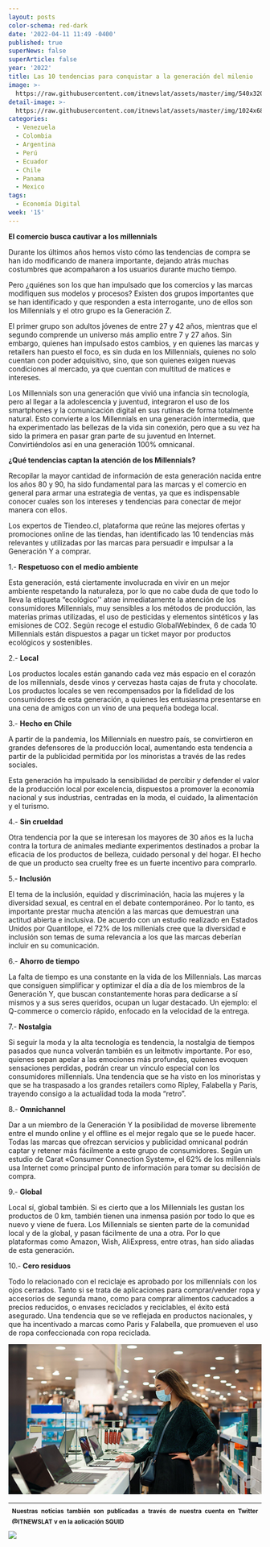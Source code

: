 ```yaml
---
layout: posts
color-schema: red-dark
date: '2022-04-11 11:49 -0400'
published: true
superNews: false
superArticle: false
year: '2022'
title: Las 10 tendencias para conquistar a la generación del milenio
image: >-
  https://raw.githubusercontent.com/itnewslat/assets/master/img/540x320/Millenias-Compras-p.jpg
detail-image: >-
  https://raw.githubusercontent.com/itnewslat/assets/master/img/1024x680/Millenias-Compras-g.jpg
categories:
  - Venezuela
  - Colombia
  - Argentina
  - Perú
  - Ecuador
  - Chile
  - Panama
  - Mexico
tags:
  - Economía Digital
week: '15'
---
```

**El comercio busca cautivar a los millennials**

Durante los últimos años hemos visto cómo las tendencias de compra se han ido modificando de manera importante, dejando atrás muchas costumbres que acompañaron a los usuarios durante mucho tiempo.

Pero ¿quiénes son los que han impulsado que los comercios y las marcas modifiquen sus modelos y procesos? Existen dos grupos importantes que se han identificado y que responden a esta interrogante, uno de ellos son los Millennials y el otro grupo es la Generación Z.

El primer grupo son adultos jóvenes de entre 27 y 42 años, mientras que el segundo comprende un universo más amplio entre 7 y 27 años. Sin embargo, quienes han impulsado estos cambios, y en quienes las marcas y retailers han puesto el foco, es sin duda en los Millennials, quienes no solo cuentan con poder adquisitivo, sino, que son quienes exigen nuevas condiciones al mercado, ya que cuentan con multitud de matices e intereses.

Los Millennials son una generación que vivió una infancia sin tecnología, pero al llegar a la adolescencia y juventud, integraron el uso de los smartphones y la comunicación digital en sus rutinas de forma totalmente natural. Esto convierte a los Millennials en una generación intermedia, que ha experimentado las bellezas de la vida sin conexión, pero que a su vez ha sido la primera en pasar gran parte de su juventud en Internet. Convirtiéndolos así en una generación 100% omnicanal. 

**¿Qué tendencias captan la atención de los Millennials?**

Recopilar la mayor cantidad de información de esta generación nacida entre los años 80 y 90, ha sido fundamental para las marcas y el comercio en general para armar una estrategia de ventas, ya que es indispensable conocer cuales son los intereses y tendencias para conectar de mejor manera con ellos.

Los expertos de Tiendeo.cl, plataforma que reúne las mejores ofertas y promociones online de las tiendas, han identificado las 10 tendencias más relevantes y utilizadas por las marcas para persuadir e impulsar a la Generación Y a comprar.

1.- **Respetuoso con el medio ambiente**

Esta generación, está ciertamente involucrada en vivir en un mejor ambiente respetando la naturaleza, por lo que no cabe duda de que todo lo lleva la etiqueta “ecológico'' atrae inmediatamente la atención de los consumidores Millennials, muy sensibles a los métodos de producción, las materias primas utilizadas, el uso de pesticidas y elementos sintéticos y las emisiones de CO2. Según recoge el estudio GlobalWebindex, 6 de cada 10 Millennials están dispuestos a pagar un ticket mayor por productos ecológicos y sostenibles. 

2.- **Local**

Los productos locales están ganando cada vez más espacio en el corazón de los millennials, desde vinos y cervezas hasta cajas de fruta y chocolate. Los productos locales se ven recompensados por la fidelidad de los consumidores de esta generación, a quienes les entusiasma presentarse en una cena de amigos con un vino de una pequeña bodega local. 

3.- **Hecho en Chile**

A partir de la pandemia, los Millennials en nuestro país, se convirtieron en grandes defensores de la producción local, aumentando esta tendencia a partir de la publicidad permitida por los minoristas a través de las redes sociales.

Esta generación ha impulsado la sensibilidad de percibir y defender el valor de la producción local por excelencia, dispuestos a promover la economía nacional y sus industrias, centradas en la moda, el cuidado, la alimentación y el turismo.

4.- **Sin crueldad**

Otra tendencia por la que se interesan los mayores de 30 años es la lucha contra la tortura de animales mediante experimentos destinados a probar la eficacia de los productos de belleza, cuidado personal y del hogar. El hecho de que un producto sea cruelty free es un fuerte incentivo para comprarlo.  

5.- **Inclusión**

El tema de la inclusión, equidad y discriminación, hacia las mujeres y la diversidad sexual, es central en el debate contemporáneo. Por lo tanto, es importante prestar mucha atención a las marcas que demuestran una actitud abierta e inclusiva. De acuerdo con un estudio realizado en Estados Unidos por Quantilope, el 72% de los millenials cree que la diversidad e inclusión son temas de suma relevancia a los que las marcas deberían incluir en su comunicación.

6.- **Ahorro de tiempo**

La falta de tiempo es una constante en la vida de los Millennials. Las marcas que consiguen simplificar y optimizar el día a día de los miembros de la Generación Y, que buscan constantemente horas para dedicarse a sí mismos y a sus seres queridos, ocupan un lugar destacado. Un ejemplo: el Q-commerce o comercio rápido, enfocado en la velocidad de la entrega.

7.- **Nostalgia**

Si seguir la moda y la alta tecnología es tendencia, la nostalgia de tiempos pasados que nunca volverán también es un leitmotiv importante. Por eso, quienes sepan apelar a las emociones más profundas, quienes evoquen sensaciones perdidas, podrán crear un vínculo especial con los consumidores millennials. Una tendencia que se ha visto en los minoristas y que se ha traspasado a los grandes retailers como Ripley, Falabella y Paris, trayendo consigo a la actualidad toda la moda “retro”.

8.- **Omnichannel**

Dar a un miembro de la Generación Y la posibilidad de moverse libremente entre el mundo online y el offline es el mejor regalo que se le puede hacer. Todas las marcas que ofrezcan servicios y publicidad omnicanal podrán captar y retener más fácilmente a este grupo de consumidores. Según un estudio de Carat «Consumer Connection System», el 62% de los millennials usa Internet como principal punto de información para tomar su decisión de compra.

9.- **Global**

Local sí, global también. Si es cierto que a los Millennials les gustan los productos de 0 km, también tienen una inmensa pasión por todo lo que es nuevo y viene de fuera. Los Millennials se sienten parte de la comunidad local y de la global, y pasan fácilmente de una a otra. Por lo que plataformas como Amazon, Wish, AliExpress, entre otras, han sido aliadas de esta generación.

10.- **Cero residuos**

Todo lo relacionado con el reciclaje es aprobado por los millennials con los ojos cerrados. Tanto si se trata de aplicaciones para comprar/vender ropa y accesorios de segunda mano, como para comprar alimentos caducados a precios reducidos, o envases reciclados y reciclables, el éxito está asegurado. Una tendencia que se ve reflejada en productos nacionales, y que ha incentivado a marcas como Paris y Falabella, que promueven el uso de ropa confeccionada con ropa reciclada.

![](https://raw.githubusercontent.com/itnewslat/assets/master/img/540x320/Millenias-Compras-p.jpg)

<table style="height: 42px;" width="569">
<tbody>
<tr>
<td style="text-align: justify;"><sub><strong>Nuestras noticias también son publicadas a través de nuestra cuenta en Twitter <a href="https://twitter.com/itnewslat?lang=es">@ITNEWSLAT</a> y en la aplicación <a href="https://squidapp.co/en/">SQUID</a></strong></sub></td>
</tr>
</tbody>
</table>

<img src="https://tracker.metricool.com/c3po.jpg?hash=56f88a41e39ab42c063cc51676587a04"/>
